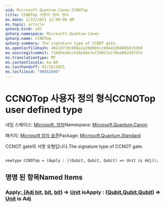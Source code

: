 ```yaml
---
uid: Microsoft.Quantum.Canon.CCNOTop
title: CCNOTop 사용자 정의 형식
ms.date: 1/23/2021 12:00:00 AM
ms.topic: article
qsharp.kind: udt
qsharp.namespace: Microsoft.Quantum.Canon
qsharp.name: CCNOTop
qsharp.summary: The signature type of CCNOT gate.
ms.openlocfilehash: 40e1d719c89ba1e29d0b5cc0d443d94685835368
ms.sourcegitcommit: 71605ea9cc630e84e7ef29027e1f0ea06299747e
ms.translationtype: MT
ms.contentlocale: ko-KR
ms.lasthandoff: 01/26/2021
ms.locfileid: "98852699"
---
```

# <a name="ccnotop-user-defined-type"></a><span data-ttu-id="1d205-102">CCNOTop 사용자 정의 형식</span><span class="sxs-lookup"><span data-stu-id="1d205-102">CCNOTop user defined type</span></span>

<span data-ttu-id="1d205-103">네임 스페이스: [Microsoft. 양자](xref:Microsoft.Quantum.Canon)</span><span class="sxs-lookup"><span data-stu-id="1d205-103">Namespace: [Microsoft.Quantum.Canon](xref:Microsoft.Quantum.Canon)</span></span>

<span data-ttu-id="1d205-104">패키지: [Microsoft 양자 표준](https://nuget.org/packages/Microsoft.Quantum.Standard)</span><span class="sxs-lookup"><span data-stu-id="1d205-104">Package: [Microsoft.Quantum.Standard](https://nuget.org/packages/Microsoft.Quantum.Standard)</span></span>


<span data-ttu-id="1d205-105">CCNOT gate의 서명 유형입니다.</span><span class="sxs-lookup"><span data-stu-id="1d205-105">The signature type of CCNOT gate.</span></span>

```qsharp

newtype CCNOTop = (Apply : ((Qubit, Qubit, Qubit) => Unit is Adj));
```



## <a name="named-items"></a><span data-ttu-id="1d205-106">명명 된 항목</span><span class="sxs-lookup"><span data-stu-id="1d205-106">Named Items</span></span>

### <a name="apply--qubitqubitqubit--unit--is-adj"></a><span data-ttu-id="1d205-107">Apply[: (Adj bit,](xref:microsoft.quantum.lang-ref.qubit) [bit](xref:microsoft.quantum.lang-ref.qubit), [bit](xref:microsoft.quantum.lang-ref.qubit)) => [Unit](xref:microsoft.quantum.lang-ref.unit)  is</span><span class="sxs-lookup"><span data-stu-id="1d205-107">Apply : ([Qubit](xref:microsoft.quantum.lang-ref.qubit),[Qubit](xref:microsoft.quantum.lang-ref.qubit),[Qubit](xref:microsoft.quantum.lang-ref.qubit)) => [Unit](xref:microsoft.quantum.lang-ref.unit)  is Adj</span></span>

